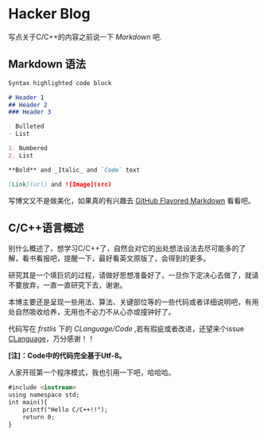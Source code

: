 #  Hacker Blog

写点关于C/C++的内容之前说一下 *Markdown* 吧.

## Markdown 语法

```markdown
Syntax highlighted code block

# Header 1
## Header 2
### Header 3

- Bulleted
- List

1. Numbered
2. List

**Bold** and _Italic_ and `Code` text

[Link](url) and ![Image](src)
```
写博文又不是做美化，如果真的有兴趣去 [GitHub Flavored Markdown](https://guides.github.com/features/mastering-markdown/) 看看吧。

## C/C++语言概述

别什么概述了，想学习C/C++了，自然会对它的出处想法设法去尽可能多的了解，看书看报吧，提醒一下，最好看英文原版了，会得到的更多。

研究其是一个填巨坑的过程，请做好思想准备好了，一旦你下定决心去做了，就请不要放弃，一直一直研究下去，谢谢。

本博主要还是呈现一些用法、算法、关键部位等的一些代码或者详细说明吧，有用处自然吸收给养，无用也不必力不从心亦或撞钟好了。

代码写在 *frstlis* 下的 *CLanguage/Code* ,若有瑕疵或者改进，还望来个issue [CLanguage](https://github.com/frstlis/CLanguage)，万分感谢！！

**[注]：Code中的代码完全基于Utf-8。**

人家开班第一个程序模式，我也引用一下吧，哈哈哈。

```markdown
#include <iostream>
using namespace std;
int main(){
	printf("Hello C/C++!!");
	return 0;
}
```
